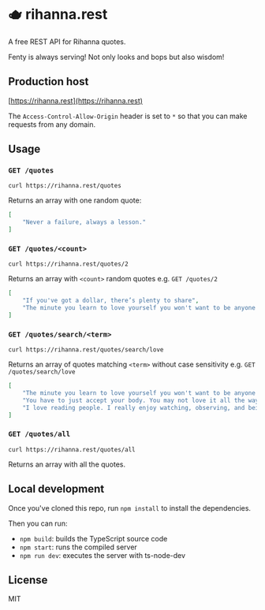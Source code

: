 # 🫖 rihanna.rest

A free REST API for Rihanna quotes.

Fenty is always serving! Not only looks and bops but also wisdom!

## Production host

[https://rihanna.rest](https://rihanna.rest)

The `Access-Control-Allow-Origin` header is set to `*` so that you can make requests from any domain.

## Usage

### `GET /quotes`

```shell
curl https://rihanna.rest/quotes
```

Returns an array with one random quote:

```json
[
    "Never a failure, always a lesson."
]
```

### `GET /quotes/<count>`

```shell
curl https://rihanna.rest/quotes/2
```

Returns an array with `<count>` random quotes e.g. `GET /quotes/2`

```json
[
    "If you've got a dollar, there’s plenty to share",
    "The minute you learn to love yourself you won't want to be anyone else.",
]
```

### `GET /quotes/search/<term>`

```shell
curl https://rihanna.rest/quotes/search/love
```

Returns an array of quotes matching `<term>` without case sensitivity e.g. `GET /quotes/search/love`

```json
[
    "The minute you learn to love yourself you won't want to be anyone else.",
    "You have to just accept your body. You may not love it all the way, but you just have to be comfortable with it, comfortable with knowing that that's your body.",
    "I love reading people. I really enjoy watching, observing, and being able to figure out a person, the reason they wore that dress, the reason they smell the way they do."
]
```

### `GET /quotes/all`

```shell
curl https://rihanna.rest/quotes/all
```

Returns an array with all the quotes.

## Local development

Once you've cloned this repo, run `npm install` to install the dependencies.

Then you can run:

* `npm build`: builds the TypeScript source code
* `npm start`: runs the compiled server
* `npm run dev`: executes the server with ts-node-dev

## License

MIT
